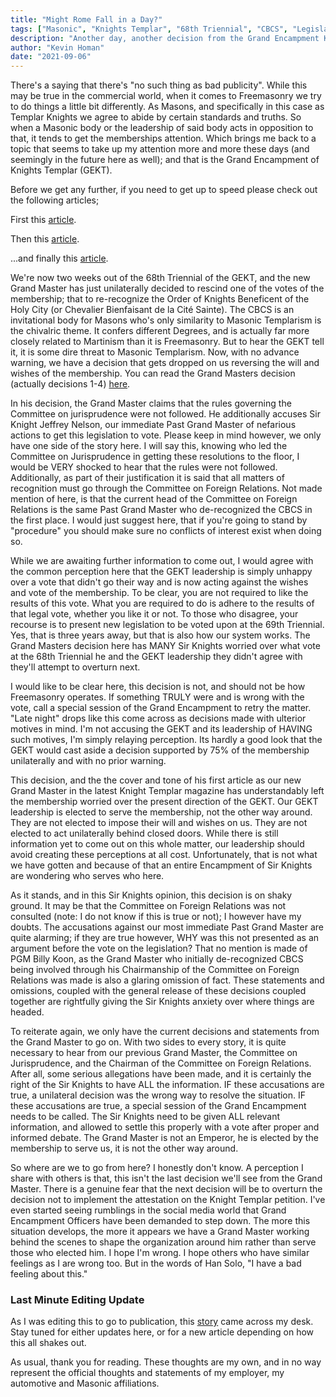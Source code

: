 ```yaml
---
title: "Might Rome Fall in a Day?"
tags: ["Masonic", "Knights Templar", "68th Triennial", "CBCS", "Legislation"]
description: "Another day, another decision from the Grand Encampment Knights Templar"
author: "Kevin Homan"
date: "2021-09-06"
---
```


There's a saying that there's "no such thing as bad publicity". While this may be true in the commercial world, when it comes to Freemasonry we try to do things a little bit differently. As Masons, and specifically in this case as Templar Knights we agree to abide by certain standards and truths. So when a Masonic body or the leadership of said body acts in opposition to that, it tends to get the memberships attention. Which brings me back to a topic that seems to take up my attention more and more these days (and seemingly in the future here as well); and that is the Grand Encampment of Knights Templar (GEKT).

Before we get any further, if you need to get up to speed please check out the following articles;

First this [article](https://kevinhoman.info/blog/masonic-new-paradigm-for-knights-templar/).

Then this [article](https://www.fromdarknesstolightblog.com/post/is-this-even-christian-or-masonic).

...and finally this [article](https://kevinhoman.info/blog/masonic-kt-attestation/).

We're now two weeks out of the 68th Triennial of the GEKT, and the new Grand Master has just unilaterally decided to rescind one of the votes of the membership; that to re-recognize the Order of Knights Beneficent of the Holy City (or Chevalier Bienfaisant de la Cité Sainte). The CBCS is an invitational body for Masons who's only similarity to Masonic Templarism is the chivalric theme. It confers different Degrees, and is actually far more closely related to Martinism than it is Freemasonry. But to hear the GEKT tell it, it is some dire threat to Masonic Templarism. Now, with no advance warning, we have a decision that gets dropped on us reversing the will and wishes of the membership. You can read the Grand Masters decision (actually decisions 1-4) [here](https://www.knightstemplar.org/downloads/2021/johnson1-4.pdf).

In his decision, the Grand Master claims that the rules governing the Committee on jurisprudence were not followed. He additionally accuses Sir Knight Jeffrey Nelson, our immediate Past Grand Master of nefarious actions to get this legislation to vote. Please keep in mind however, we only have one side of the story here. I will say this, knowing who led the Committee on Jurisprudence in getting these resolutions to the floor, I would be VERY shocked to hear that the rules were not followed. Additionally, as part of their justification it is said that all matters of recognition must go through the Committee on Foreign Relations. Not made mention of here, is that the current head of the Committee on Foreign Relations is the same Past Grand Master who de-recognized the CBCS in the first place. I would just suggest here, that if you're going to stand by "procedure" you should make sure no conflicts of interest exist when doing so.

While we are awaiting further information to come out, I would agree with the common perception here that the GEKT leadership is simply unhappy over a vote that didn't go their way and is now acting against the wishes and vote of the membership. To be clear, you are not required to like the results of this vote. What you are required to do is adhere to the results of that legal vote, whether you like it or not. To those who disagree, your recourse is to present new legislation to be voted upon at the 69th Triennial. Yes, that is three years away, but that is also how our system works. The Grand Masters decision here has MANY Sir Knights worried over what vote at the 68th Triennial he and the GEKT leadership they didn't agree with they'll attempt to overturn next.

I would like to be clear here, this decision is not, and should not be how Freemasonry operates. If something TRULY were and is wrong with the vote, call a special session of the Grand Encampment to retry the matter. "Late night" drops like this come across as decisions made with ulterior motives in mind. I'm not accusing the GEKT and its leadership of HAVING such motives, I'm simply relaying perception. Its hardly a good look that the GEKT would cast aside a decision supported by 75% of the membership unilaterally and with no prior warning.

This decision, and the the cover and tone of his first article as our new Grand Master in the latest Knight Templar magazine has understandably left the membership worried over the present direction of the GEKT. Our GEKT leadership is elected to serve the membership, not the other way around. They are not elected to impose their will and wishes on us. They are not elected to act unilaterally behind closed doors. While there is still information yet to come out on this whole matter, our leadership should avoid creating these perceptions at all cost. Unfortunately, that is not what we have gotten and because of that an entire Encampment of Sir Knights are wondering who serves who here.

As it stands, and in this Sir Knights opinion, this decision is on shaky ground. It may be that the Committee on Foreign Relations was not consulted (note: I do not know if this is true or not); I however have my doubts. The accusations against our most immediate Past Grand Master are quite alarming; if they are true however, WHY was this not presented as an argument before the vote on the legislation? That no mention is made of PGM Billy Koon, as the Grand Master who initially de-recognized CBCS being involved through his Chairmanship of the Committee on Foreign Relations was made is also a glaring omission of fact. These statements and omissions, coupled with the general release of these decisions coupled together are rightfully giving the Sir Knights anxiety over where things are headed.

To reiterate again, we only have the current decisions and statements from the Grand Master to go on. With two sides to every story, it is quite necessary to hear from our previous Grand Master, the Committee on Jurisprudence, and the Chairman of the Committee on Foreign Relations. After all, some serious allegations have been made, and it is certainly the right of the Sir Knights to have ALL the information. IF these accusations are true, a unilateral decision was the wrong way to resolve the situation. IF these accusations are true, a special session of the Grand Encampment needs to be called. The Sir Knights need to be given ALL relevant information, and allowed to settle this properly with a vote after proper and informed debate. The Grand Master is not an Emperor, he is elected by the membership to serve us, it is not the other way around.

So where are we to go from here? I honestly don't know. A perception I share with others is that, this isn't the last decision we'll see from the Grand Master. There is a genuine fear that the next decision will be to overturn the decision not to implement the attestation on the Knight Templar petition. I've even started seeing rumblings in the social media world that Grand Encampment Officers have been demanded to step down. The more this situation develops, the more it appears we have a Grand Master working behind the scenes to shape the organization around him rather than serve those who elected him. I hope I'm wrong. I hope others who have similar feelings as I are wrong too. But in the words of Han Solo, "I have a bad feeling about this."

### Last Minute Editing Update
As I was editing this to go to publication, this [story](https://www.fromdarknesstolightblog.com/post/nero-is-getting-his-fiddle-ready-gekt) came across my desk. Stay tuned for either updates here, or for a new article depending on how this all shakes out.

As usual, thank you for reading. These thoughts are my own, and in no way represent the official thoughts and statements of my employer, my automotive and Masonic affiliations.